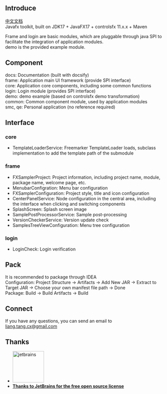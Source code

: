 ## Introduce
[中文文档](https://github.com/unknowIfGuestInDream/javafxTool/blob/master/README_zh.md)  
Javafx toolkit, built on JDK17 + JavaFX17 + controlsfx 11.x.x + Maven

Frame and login are basic modules, which are pluggable through java SPI to facilitate the integration of application modules.  
demo is the provided example module.

## Component

docs: Documentation (built with docsify)  
frame: Application main UI framework (provide SPI interface)  
core: Application core components, including some common functions   
login: Login module (provides SPI interface)  
demo: demo example (based on controlsfx demo transformation)  
common: Common component module, used by application modules  
smc, qe: Personal application (no reference required)

## Interface

### core

- TemplateLoaderService: Freemarker TemplateLoader loads, subclass implementation to add the template path of the submodule

### frame

- FXSamplerProject: Project information, including project name, module, package name, welcome page, etc.
- MenubarConfigration: Menu bar configuration
- FXSamplerConfiguration: Project style, title and icon configuration
- CenterPanelService: Node configuration in the central area, including the interface when clicking and switching components
- SplashScreen: Splash screen image
- SamplePostProcessorService: Sample post-processing
- VersionCheckerService: Version update check
- SamplesTreeViewConfiguration: Menu tree configuration

### login

- LoginCheck: Login verification

## Pack

It is recommended to package through IDEA  
Configuration: Project Structure -> Artifacts -> Add New JAR -> Extract to Target JAR -> Choose your own manifest file path -> Done  
Package: Build -> Build Artifacts -> Build

## Connect

If you have any questions, you can send an email to liang.tang.cx@gmail.com

## Thanks

- <a href="https://jb.gg/OpenSource"><img src="https://resources.jetbrains.com/storage/products/company/brand/logos/jb_beam.png?_gl=1*98642y*_ga*MTIxMDA5OTM5Ni4xNjgwMzQyNjgy*_ga_9J976DJZ68*MTY4MTIxMDIzMy41LjEuMTY4MTIxMTE1MS4wLjAuMA..&_ga=2.268101710.1369693703.1681210234-1210099396.1680342682" width="100px" alt="jetbrains">
- **Thanks to JetBrains for the free open source license**</a>
